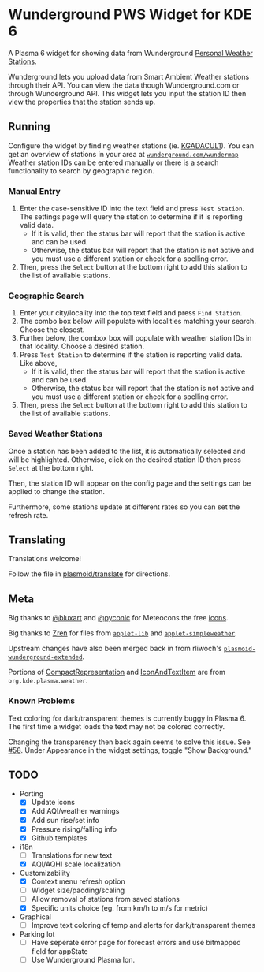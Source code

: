 # Wunderground PWS Widget for KDE 6

A Plasma 6 widget for showing data from Wunderground [Personal Weather Stations](https://www.wunderground.com/pws/overview).

Wunderground lets you upload data from Smart Ambient Weather stations through their API.
You can view the data though Wunderground.com or through Wunderground API. This widget lets
you input the station ID then view the properties that the station sends up.

## Running

Configure the widget by finding weather stations (ie. [KGADACUL1](https://www.wunderground.com/dashboard/pws/KGADACUL1)). You can get an overview of stations in your area at [`wunderground.com/wundermap`](https://wunderground.com/wundermap) Weather station IDs can be entered manually or there is a search functionality to search by geographic region.

### Manual Entry

1. Enter the case-sensitive ID into the text field and press `Test Station`. The settings page will query the station to determine if it is reporting valid data.
    -   If it is valid, then the status bar will report that the station is active and can be used.
    -   Otherwise, the status bar will report that the station is not active and you must use a different station or check for a spelling error.
2. Then, press the `Select` button at the bottom right to add this station to the list of available stations.

### Geographic Search

1. Enter your city/locality into the top text field and press `Find Station`.
2. The combo box below will populate with localities matching your search. Choose the closest.
3. Further below, the combox box will populate with weather station IDs in that locality. Choose a desired station.
4. Press `Test Station` to determine if the station is reporting valid data. Like above,
    -   If it is valid, then the status bar will report that the station is active and can be used.
    -   Otherwise, the status bar will report that the station is not active and you must use a different station or check for a spelling error.
5. Then, press the `Select` button at the bottom right to add this station to the list of available stations.  

### Saved Weather Stations

Once a station has been added to the list, it is automatically selected and will be highlighted. Otherwise, click on the desired station ID then press `Select` at the bottom right.

Then, the station ID will appear on the config page and the settings can be applied to change the station.

Furthermore, some stations update at different rates so you can set the refresh rate.

## Translating

Translations welcome!

Follow the file in [plasmoid/translate](./plasmoid/translate) for directions.

## Meta

Big thanks to [@bluxart](https://x.com/bluxart) and [@pyconic](https://x.com/pyconic) for Meteocons the free [icons](https://www.alessioatzeni.com/meteocons/).

Big thanks to [Zren](https://github.com/Zren) for files from [`applet-lib`](https://github.com/Zren/plasma-applet-lib/) and [`applet-simpleweather`](https://github.com/Zren/plasma-applet-simpleweather/).

Upstream changes have also been merged back in from rliwoch's [`plasmoid-wunderground-extended`](https://github.com/rliwoch/plasmoid-wunderground-extended).

Portions of [CompactRepresentation](./plasmoid/contents/ui/CompactRepresentation.qml) and [IconAndTextItem](./plasmoid/contents/ui/IconAndTextItem.qml) are from `org.kde.plasma.weather`.

### Known Problems

Text coloring for dark/transparent themes is currently buggy in Plasma 6. The first time a widget loads the text may not be colored correctly.

Changing the transparency then back again seems to solve this issue. See [#58](https://github.com/k-donn/plasmoid-wunderground/issues/58).
Under Appearance in the widget settings, toggle "Show Background."

## TODO

- Porting
  -   [x] Update icons
  -   [x] Add AQI/weather warnings
  -   [x] Add sun rise/set info
  -   [x] Pressure rising/falling info
  -   [x] Github templates
- i18n
  -   [ ] Translations for new text
  -   [x] AQI/AQHI scale localization
- Customizability
  -   [x] Context menu refresh option
  -   [ ] Widget size/padding/scaling
  -   [ ] Allow removal of stations from saved stations
  -   [x] Specific units choice (eg. from km/h to m/s for metric)
- Graphical
  -   [ ] Improve text coloring of temp and alerts for dark/transparent themes
- Parking lot
  -   [ ] Have seperate error page for forecast errors and use bitmapped field for appState
  -   [ ] Use Wunderground Plasma Ion.
